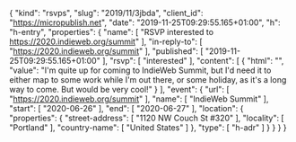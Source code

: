 {
  "kind": "rsvps",
  "slug": "2019/11/3jbda",
  "client_id": "https://micropublish.net",
  "date": "2019-11-25T09:29:55.165+01:00",
  "h": "h-entry",
  "properties": {
    "name": [
      "RSVP interested to https://2020.indieweb.org/summit"
    ],
    "in-reply-to": [
      "https://2020.indieweb.org/summit"
    ],
    "published": [
      "2019-11-25T09:29:55.165+01:00"
    ],
    "rsvp": [
      "interested"
    ],
    "content": [
      {
        "html": "",
        "value": "I'm quite up for coming to IndieWeb Summit, but I'd need it to either map to some work while I'm out there, or some holiday, as it's a long way to come. But would be very cool!"
      }
    ],
    "event": {
      "url": [
        "https://2020.indieweb.org/summit"
      ],
      "name": [
        "IndieWeb Summit"
      ],
      "start": [
        "2020-06-26"
      ],
      "end": [
        "2020-06-27"
      ],
      "location": {
        "properties": {
          "street-address": [
            "1120 NW Couch St #320"
          ],
          "locality": [
            "Portland"
          ],
          "country-name": [
            "United States"
          ]
        },
        "type": [
          "h-adr"
        ]
      }
    }
  }
}
